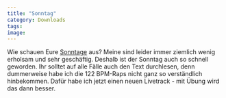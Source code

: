 ```yaml
---
title: "Sonntag"
category: Downloads
tags: 
image: 
---
```


Wie schauen Eure [Sonntage](/downloads) aus? Meine sind leider immer ziemlich wenig erholsam und sehr geschäftig. Deshalb ist der Sonntag auch so schnell geworden. Ihr solltet auf alle Fälle auch den Text durchlesen, denn dummerweise habe ich die 122 BPM-Raps nicht ganz so verständlich hinbekommen. Dafür habe ich jetzt einen neuen Livetrack - mit Übung wird das dann besser.

